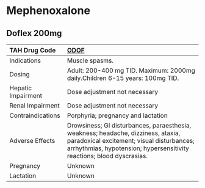 # Mephenoxalone

## Doflex 200mg

| TAH Drug Code      | [ODOF](https://www.tahsda.org.tw/drugs/hissearch.php?drug_code=ODOF)                                                                                                                                   |
|:-------------------|:-------------------------------------------------------------------------------------------------------------------------------------------------------------------------------------------------------|
| Indications        | Muscle spasms.                                                                                                                                                                                         |
| Dosing             | Adult: 200-400 mg TID. Maximum: 2000mg daily.Children 6-15 years: 100mg TID.                                                                                                                           |
| Hepatic Impairment | Dose adjustment not necessary                                                                                                                                                                          |
| Renal Impairment   | Dose adjustment not necessary                                                                                                                                                                          |
| Contraindications  | Porphyria; pregnancy and lactation                                                                                                                                                                     |
| Adverse Effects    | Drowsiness; GI disturbances, paraesthesia, weakness; headache, dizziness, ataxia, paradoxical excitement; visual disturbances; arrhythmias, hypotension; hypersensitivity reactions; blood dyscrasias. |
| Pregnancy          | Unknown                                                                                                                                                                                                |
| Lactation          | Unknown                                                                                                                                                                                                |

